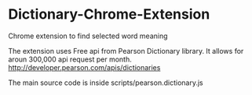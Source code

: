 # Dictionary-Chrome-Extension
Chrome extension to find selected word meaning

The extension uses Free api from Pearson Dictionary library. It allows for aroun 300,000 api request per month.
http://developer.pearson.com/apis/dictionaries

The main source code is inside 
scripts/pearson.dictionary.js
